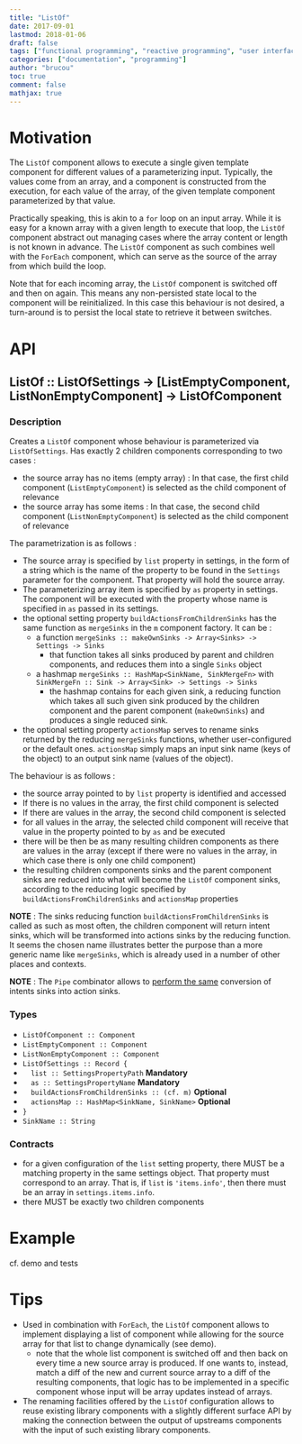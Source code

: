```yaml
---
title: "ListOf"
date: 2017-09-01
lastmod: 2018-01-06
draft: false
tags: ["functional programming", "reactive programming", "user interface"]
categories: ["documentation", "programming"]
author: "brucou"
toc: true
comment: false
mathjax: true
---
```


# Motivation

The `ListOf` component allows to execute a single given template component for different values of a parameterizing input. Typically, the values come from an array, and a component is constructed from the execution, for each value of the array, of the given template component parameterized by that value.

Practically speaking, this is akin to a `for` loop on an input array. While it is easy for a known array with a given length to execute that loop, the `ListOf` component abstract out managing cases where the array content or length is not known in advance. The `ListOf` component as such combines well with the `ForEach` component, which can serve as the source of the array from which build the loop.

Note that for each incoming array, the `ListOf` component is switched off and then on again. This means any non-persisted state local to the component will be reinitialized. In this case this behaviour is not desired, a turn-around is to persist the local state to retrieve it between switches.

# API

## ListOf :: ListOfSettings -> [ListEmptyComponent, ListNonEmptyComponent] -> ListOfComponent

### Description
Creates a `ListOf` component whose behaviour is parameterized via `ListOfSettings`. Has exactly 2 children components corresponding to two cases :

- the source array has no items (empty array) : In that case, the first child component (`ListEmptyComponent`) is selected as the child component of relevance
- the source array has some items : In that case, the second child component (`ListNonEmptyComponent`) is selected as the child component of relevance

The parametrization is as follows :

- The source array is specified by `list` property in settings, in the form of a string which is the name of the property to be found in the `Settings` parameter for the component. That property will hold the source array.
- The parameterizing array item is specified by `as` property in settings. The component will be executed with the property whose name is specified in `as` passed in its settings. 
- the optional setting property `buildActionsFromChildrenSinks` has the same function as `mergeSinks` in the `m` component factory. It can be :
	- a function `mergeSinks :: makeOwnSinks -> Array<Sinks> -> Settings -> Sinks`
		- that function takes all sinks produced by parent and children components, and reduces them into a single `Sinks` object
	- a hashmap `mergeSinks :: HashMap<SinkName, SinkMergeFn>` with `SinkMergeFn :: Sink -> Array<Sink> -> Settings -> Sinks`
		- the hashmap contains for each given sink, a reducing function which takes all such given sink produced by the children component and the parent component (`makeOwnSinks`) and produces a single reduced sink.
- the optional setting property `actionsMap` serves to rename sinks returned by the reducing `mergeSinks` functions, whether user-configured or the default ones. `actionsMap` simply maps an input sink name (keys of the object) to an output sink name (values of the object).


The behaviour is as follows :

- the source array pointed to by `list` property is identified and accessed
- If there is no values in the array, the first child component is selected
- If there are values in the array, the second child component is selected
- for all values in the array, the selected child component will receive that value in the property pointed to by `as` and be executed
- there will be then be as many resulting children components as there are values in the array (except if there were no values in the array, in which case there is only one child component)
- the resulting children components sinks and the parent component sinks are reduced into what will become the `ListOf` component sinks, according to the reducing logic specified by `buildActionsFromChildrenSinks` and `actionsMap` properties

**NOTE** : The sinks reducing function `buildActionsFromChildrenSinks` is called as such as most often, the children component will return intent sinks, which will be transformed into actions sinks by the reducing function. It seems the chosen name illustrates better the purpose than a more generic name like `mergeSinks`, which is already used in a number of other places and contexts.

**NOTE** : The `Pipe` combinator allows to [perform the same](https://github.com/cyclejs-community/component-combinators/blob/master/examples/AllInDemo/src/.MainPanel/..Project/...ProjectTaskList/TaskList.js#L65) conversion of intents sinks into action sinks.

### Types
- `ListOfComponent :: Component`
- `ListEmptyComponent :: Component`
- `ListNonEmptyComponent :: Component`
- `ListOfSettings :: Record {`
- `  list :: SettingsPropertyPath` **Mandatory**
- `  as :: SettingsPropertyName` **Mandatory**
- `  buildActionsFromChildrenSinks :: (cf. m)` **Optional**
- `  actionsMap :: HashMap<SinkName, SinkName>` **Optional**
- `}`
- `SinkName :: String`

### Contracts
- for a given configuration of the `list` setting property, there MUST be a matching property in the same settings object. That property must correspond to an array. That is, if `list` is `'items.info'`, then there must be an array in `settings.items.info`.
- there MUST be exactly two children components

# Example
cf. demo and tests

# Tips
- Used in combination with `ForEach`, the `ListOf` component allows to implement displaying a list of component while allowing for the source array for that list to change dynamically (see demo).
	- note that the whole list component is switched off and then back on every time a new source array is produced. If one wants to, instead, match a diff of the new and current source array to a diff of the resulting components, that logic has to be implemented in a specific component whose input will be array updates instead of arrays.
- The renaming facilities offered by the `ListOf` configuration allows to reuse existing library components with a slightly different surface API by making the connection between the output of upstreams components with the input of such existing library components.
